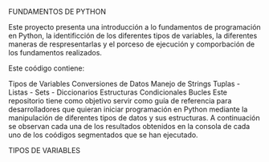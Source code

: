 FUNDAMENTOS DE PYTHON

Este proyecto presenta una introducción a lo fundamentos de programación en Python, la identificción de los diferentes tipos de variables, la diferentes maneras de respresentarlas y el porceso de ejecución y comporbación de los fundamentos realizados.

Este coódigo contiene:

Tipos de Variables
Conversiones de Datos
Manejo de Strings
Tuplas - Listas - Sets - Diccionarios
Estructuras Condicionales
Bucles
Este repositorio tiene como objetivo servir como guía de referencia para desarrolladores que quieran iniciar programación en Python mediante la manipulación de diferentes tipos de datos y sus estructuras. A continuación se observan cada una de los resultados obtenidos en la consola de cada uno de los coódigos segmentados que se han ejecutado.

TIPOS DE VARIABLES
